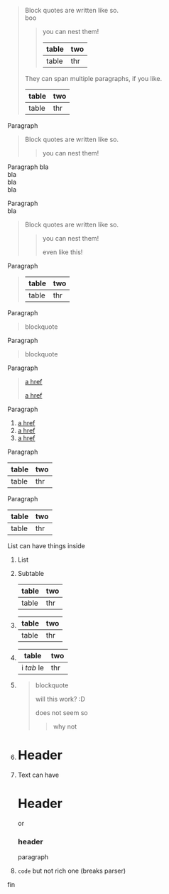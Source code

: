 > Block quotes are written like so.  
> boo
>
> > you can nest them!
> >
> > | table | two |
> > |-------|-----|
> > | table | thr |
>
> They can span multiple paragraphs, if you like.
>
> | table | two |
> |-------|-----|
> | table | thr |

Paragraph

> Block quotes are written like so.
>
> > you can nest them!

Paragraph bla  
bla  
bla  
bla

Paragraph  
bla

> Block quotes are written like so.
>
> > you can nest them!
> >
> > even like this!

Paragraph

> | table | two |
> |-------|-----|
> | table | thr |

Paragraph

> blockquote

Paragraph

> blockquote

Paragraph

> [a href](google.com)
>
> [a href](google.com)

Paragraph

1.  [a href](google.com)
2.  [a href](google.com)
3.  [a href](google.com)

Paragraph

| table | two |
|-------|-----|
| table | thr |

Paragraph

| table | two |
|-------|-----|
| table | thr |

List can have things inside

1.  List

2.  Subtable

    | table | two |
    |-------|-----|
    | table | thr |

3.  | table | two |
    |-------|-----|
    | table | thr |

4.  | table      | two |
    |------------|-----|
    | i *tab* le | thr |

5.  > blockquote
    >
    > will this work? :D
    >
    > does not seem so
    >
    > > why not

6.  Header
    ======

7.  Text can have

    Header
    ======

    or

    ### header

    paragraph

8.  `code` but not rich one (breaks parser)

fin
